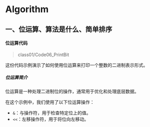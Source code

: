 # Algorithm

## 一、位运算、算法是什么、简单排序

####  位运算代码

> class01/Code06_PrintBit  

这份代码示例演示了如何使用位运算来打印一个整数的二进制表示形式。

##### 位运算简介

位运算是一种处理二进制位的操作，通常用于优化和处理底层数据。

在这个示例中，我们使用了以下位运算操作：

- `&`：与操作符，用于检查特定位上的值。 
-  `<<`：左移操作符，用于将位向左移动。
